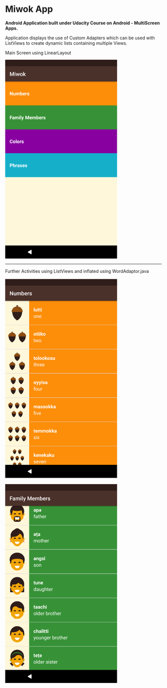 Miwok App
===================================

<b>Android Application built under Udacity Course on Android - MultiScreen Apps.</b>

Application displays the use of Custom Adapters which can be used with ListViews
to create dynamic lists containing multiple Views.

Main Screen using LinearLayout

<img src="Screenshot1.png" width="360" height="640" alt="Screenshot 1"/>
<hr/>

Further Activities using ListViews and inflated using WordAdaptor.java
<br/>
<br/>
<img src="Screenshot2.png" width="360" height="640" alt="Screenshot 2"/>
<br/><br/>
<img src="Screenshot3.png" width="360" height="640" alt="Screenshot 3"/>

